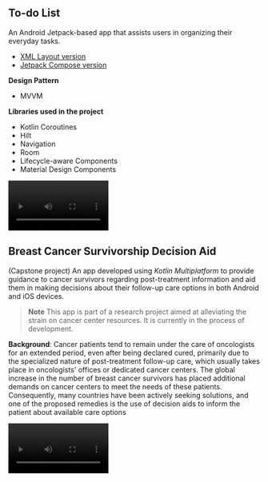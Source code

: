 ## To-do List
An Android Jetpack-based app that assists users in organizing their everyday tasks.
- [XML Layout version](https://gitfront.io/r/user-8753487/7MHUV9nEPAhu/android-todolist/)
- [Jetpack Compose version](https://gitfront.io/r/user-8753487/8xMxMtU6gnVH/android-compose-todolist/)


**Design Pattern**
- MVVM


**Libraries used in the project**
- Kotlin Coroutines
- Hilt
- Navigation 
- Room
- Lifecycle-aware Components 
- Material Design Components

<video src="https://github.com/jnchen1/dev-portfolio/assets/110241495/a12759a8-facb-40b6-a89d-3617265a3e3b" controls="controls" style="max-width: 200px;"></video>




## Breast Cancer Survivorship Decision Aid
(Capstone project) An app developed using *Kotlin Multiplatform* to provide guidance to cancer survivors regarding post-treatment information and aid them in making decisions about their follow-up care options in both Android and iOS devices.

> **Note**
> This app is part of a research project aimed at alleviating the strain on cancer center resources. It is currently in the process of development.


**Background**: Cancer patients tend to remain under the care of oncologists for an extended period, even after being declared cured, primarily due to the specialized nature of post-treatment follow-up care, which usually takes place in oncologists' offices or dedicated cancer centers. The global increase in the number of breast cancer survivors has placed additional demands on cancer centers to meet the needs of these patients. Consequently, many countries have been actively seeking solutions, and one of the proposed remedies is the use of decision aids to inform the patient about available care options

<video src="https://github.com/jnchen1/dev-portfolio/assets/110241495/6439cb47-67d8-450d-93b7-223603b55e95" controls="controls" style="max-width: 200px;"></video>
